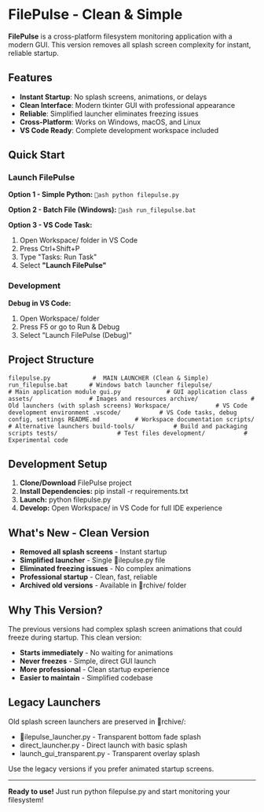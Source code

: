 ﻿#  FilePulse - Clean & Simple

**FilePulse** is a cross-platform filesystem monitoring application with a modern GUI. This version removes all splash screen complexity for instant, reliable startup.

##  Features

- **Instant Startup**: No splash screens, animations, or delays
- **Clean Interface**: Modern tkinter GUI with professional appearance
- **Reliable**: Simplified launcher eliminates freezing issues
- **Cross-Platform**: Works on Windows, macOS, and Linux
- **VS Code Ready**: Complete development workspace included

##  Quick Start

### **Launch FilePulse**

**Option 1 - Simple Python:**
`ash
python filepulse.py
`

**Option 2 - Batch File (Windows):**
`ash
run_filepulse.bat
`

**Option 3 - VS Code Task:**
1. Open Workspace/ folder in VS Code
2. Press Ctrl+Shift+P
3. Type "Tasks: Run Task"
4. Select **"Launch FilePulse"**

### **Development**

**Debug in VS Code:**
1. Open Workspace/ folder
2. Press F5 or go to Run & Debug
3. Select "Launch FilePulse (Debug)"

##  Project Structure

`
 filepulse.py            #  MAIN LAUNCHER (Clean & Simple)
 run_filepulse.bat      # Windows batch launcher
 filepulse/             # Main application module
    gui.py             # GUI application class
 assets/                # Images and resources
 archive/               # Old launchers (with splash screens)
 Workspace/             # VS Code development environment
    .vscode/           # VS Code tasks, debug config, settings
    README.md          # Workspace documentation
 scripts/               # Alternative launchers
 build-tools/           # Build and packaging scripts
 tests/                 # Test files
 development/           # Experimental code
`

##  Development Setup

1. **Clone/Download** FilePulse project
2. **Install Dependencies:** pip install -r requirements.txt
3. **Launch:** python filepulse.py
4. **Develop:** Open Workspace/ in VS Code for full IDE experience

##  What's New - Clean Version

-  **Removed all splash screens** - Instant startup
-  **Simplified launcher** - Single ilepulse.py file
-  **Eliminated freezing issues** - No complex animations
-  **Professional startup** - Clean, fast, reliable
-  **Archived old versions** - Available in rchive/ folder

##  Why This Version?

The previous versions had complex splash screen animations that could freeze during startup. This clean version:

- **Starts immediately** - No waiting for animations
- **Never freezes** - Simple, direct GUI launch
- **More professional** - Clean startup experience
- **Easier to maintain** - Simplified codebase

##  Legacy Launchers

Old splash screen launchers are preserved in rchive/:
- ilepulse_launcher.py - Transparent bottom fade splash
- direct_launcher.py - Direct launch with basic splash
- launch_gui_transparent.py - Transparent overlay splash

Use the legacy versions if you prefer animated startup screens.

---

**Ready to use!** Just run python filepulse.py and start monitoring your filesystem! 
